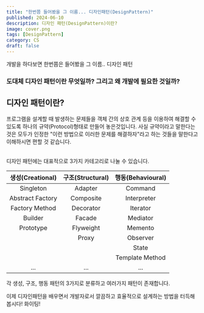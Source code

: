 ```yaml
---
title: "한번쯤 들어봤을 그 이름... 디자인패턴(DesignPattern)"
published: 2024-06-10
description: 디자인 패턴(DesignPattern)이란?
image: cover.png
tags: [DesignPattern]
category: CS
draft: false
---
```

개발을 하다보면 한번쯤은 들어봤을 그 이름.. 디자인 패턴

### 도대체 디자인 패턴이란 무엇일까? 그리고 왜 개발에 필요한 것일까?

## 디자인 패턴이란?
프로그램을 설계할 때 발생하는 문제들을 객체 간의 상호 관계 등을 이용하여 해결할 수 있도록 하나의 규약(Protocol)형태로 만들어 놓은것입니다. 사실 규약이라고 말한다는 것은 모두가 인정한 "이런 방법으로 이러한 문제를 해결하자"라고 하는 것들을 말한다고 이해하시면 편할 것 같습니다.

<br>
디자인 패턴에는 대표적으로 3가지 카테고리로 나눌 수 있습니다.<br>

| 생성(Creational) | 구조(Structural) | 행동(Behavioural) |
|:-------:|:--------------:|:---------------:|
|    Singleton     |    Adapter     |     Command     |
| Abstract Factory |   Composite    |   Interpreter   |
|  Factory Method  |   Decorator    |    Iterator     |
|     Builder      |    Facade	     |    Mediator     |
|    Prototype     |   Flyweight    |     Memento     |
|                  |     Proxy      |    Observer     |
|                  |                |      State      |
|                  |                | Template Method |
|       ...        |      ...       |       ...       |

각 생성, 구조, 행동 패턴의 3가지로 분류하고 여러가지 패턴이 존재합니다.

이제 디자인패턴을 배우면서 개발자로서 깔끔하고 효율적으로 설계하는 방법을 터득해 봅시다!
화이팅!

<!--
* #### 생성(Creational)
  * Singleton
  * Abstract Factory
  * Factory Method
  * Builder
  * Prototype
* #### 구조(Structural)
* #### 행동(Behavioural)
-->

